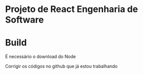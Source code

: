 # Projeto de React Engenharia de Software

# Build

É necessário o download do Node

Corrigir os códigos no github que já estou trabalhando